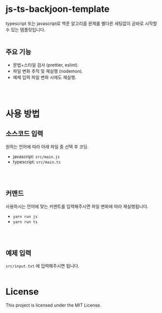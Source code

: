 # js-ts-backjoon-template
typescript 또는 javascript로 백준 알고리즘 문제를 별다른 세팅없이 곧바로 시작할 수 있는 템플릿입니다.
<br/>
<br/>

## 주요 기능
- 문법+스타일 검사 (prettier, eslint).
- 파일 변화 추적 및 재실행 (nodemon).  
- 예제 입력 파일 변화 시에도 재실행.
<br/>
<br/>

# 사용 방법
## 소스코드 입력
원하는 언어에 따라 아래 파일 중 선택 후 코딩.
- javascript: `src/main.js`
- typescript: `src/main.ts`
<br/>
<br/>

## 커맨드
사용하시는 언어에 맞는 커맨트를 입력해주시면 파일 변화에 따라 재실행됩니다.
- `yarn run js`
- `yarn run ts`
<br/>
<br/>

## 예제 입력
`src/input.txt` 에 입력해주시면 됩니다. 
<br/>
<br/>

# License
This project is licensed under the MIT License.